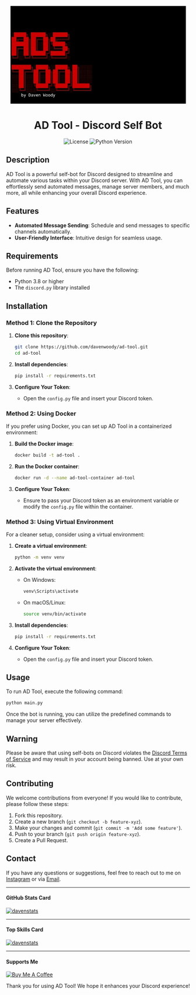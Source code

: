 <div align="center">

<img src="https://raw.githubusercontent.com/davenwoody/ad-tool/refs/heads/main/screenshot/Screenshot_2025_0217_235823.jpg" alt="logo" width="auto" height="auto" />
<h1> AD Tool - Discord Self Bot </h1>

![License](https://img.shields.io/badge/license-MIT-blue.svg)
![Python Version](https://img.shields.io/badge/python-3.8%2B-blue.svg) </div>

## Description

AD Tool is a powerful self-bot for Discord designed to streamline and automate various tasks within your Discord server. With AD Tool, you can effortlessly send automated messages, manage server members, and much more, all while enhancing your overall Discord experience.

## Features

- **Automated Message Sending**: Schedule and send messages to specific channels automatically.
- **User-Friendly Interface**: Intuitive design for seamless usage.

## Requirements

Before running AD Tool, ensure you have the following:

- Python 3.8 or higher
- The `discord.py` library installed

## Installation

### Method 1: Clone the Repository

1. **Clone this repository**:
   ```bash
   git clone https://github.com/davenwoody/ad-tool.git
   cd ad-tool
   ```

2. **Install dependencies**:
   ```bash
   pip install -r requirements.txt
   ```

3. **Configure Your Token**:
   - Open the `config.py` file and insert your Discord token.

### Method 2: Using Docker

If you prefer using Docker, you can set up AD Tool in a containerized environment:

1. **Build the Docker image**:
   ```bash
   docker build -t ad-tool .
   ```

2. **Run the Docker container**:
   ```bash
   docker run -d --name ad-tool-container ad-tool
   ```

3. **Configure Your Token**:
   - Ensure to pass your Discord token as an environment variable or modify the `config.py` file within the container.

### Method 3: Using Virtual Environment

For a cleaner setup, consider using a virtual environment:

1. **Create a virtual environment**:
   ```bash
   python -m venv venv
   ```

2. **Activate the virtual environment**:
   - On Windows:
     ```bash
     venv\Scripts\activate
     ```
   - On macOS/Linux:
     ```bash
     source venv/bin/activate
     ```

3. **Install dependencies**:
   ```bash
   pip install -r requirements.txt
   ```

4. **Configure Your Token**:
   - Open the `config.py` file and insert your Discord token.

## Usage

To run AD Tool, execute the following command:

```bash
python main.py
```

Once the bot is running, you can utilize the predefined commands to manage your server effectively.

## Warning

Please be aware that using self-bots on Discord violates the [Discord Terms of Service](https://discord.com/terms) and may result in your account being banned. Use at your own risk.

## Contributing

We welcome contributions from everyone! If you would like to contribute, please follow these steps:

1. Fork this repository.
2. Create a new branch (`git checkout -b feature-xyz`).
3. Make your changes and commit (`git commit -m 'Add some feature'`).
4. Push to your branch (`git push origin feature-xyz`).
5. Create a Pull Request.

## Contact

If you have any questions or suggestions, feel free to reach out to me on [Instagram](https://instagram.com/davenjebeh) or via [Email](mailto:davenwoodys@gmail.com).

---
 #### GitHub Stats Card

<a href="https://github.com/davenwoody" target="blank">
  <img src="https://github-readme-stats.vercel.app/api?username=davenwoody&show_icons=true" width="320" alt="davenstats"/>
</a>

<hr/>

#### Top Skills Card
<a href="https://github.com/davenwoody" target="blank">
  <img src="https://github-readme-stats.vercel.app/api/top-langs/?username=davenwoody&layout=compact&hide=html" width="320" alt="davenstats"/>
</a>

<hr/>

#### Supports Me
<a href="https://sociabuzz.com/dvaxsenzu/tribe" target="_blank"><img src="https://cdn.buymeacoffee.com/buttons/default-orange.png" alt="Buy Me A Coffee" height="23" width="100" style="border-radius:2px" />
</a>



Thank you for using AD Tool! We hope it enhances your Discord experience!
